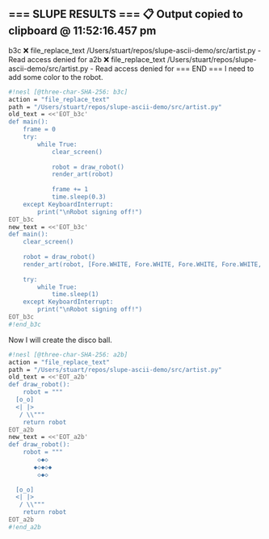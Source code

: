=== SLUPE RESULTS ===
📋 Output copied to clipboard @ 11:52:16.457 pm
---------------------
b3c ❌ file_replace_text /Users/stuart/repos/slupe-ascii-demo/src/artist.py - Read access denied for
a2b ❌ file_replace_text /Users/stuart/repos/slupe-ascii-demo/src/artist.py - Read access denied for
=== END ===
I need to add some color to the robot.

```sh nesl
#!nesl [@three-char-SHA-256: b3c]
action = "file_replace_text"
path = "/Users/stuart/repos/slupe-ascii-demo/src/artist.py"
old_text = <<'EOT_b3c'
def main():
    frame = 0
    try:
        while True:
            clear_screen()
            
            robot = draw_robot()
            render_art(robot)
            
            frame += 1
            time.sleep(0.3)
    except KeyboardInterrupt:
        print("\nRobot signing off!")
EOT_b3c
new_text = <<'EOT_b3c'
def main():
    clear_screen()
    
    robot = draw_robot()
    render_art(robot, [Fore.WHITE, Fore.WHITE, Fore.WHITE, Fore.WHITE, Fore.YELLOW, Fore.BLUE, Fore.RED])
    
    try:
        while True:
            time.sleep(1)
    except KeyboardInterrupt:
        print("\nRobot signing off!")
EOT_b3c
#!end_b3c
```
Now I will create the disco ball.

```sh nesl
#!nesl [@three-char-SHA-256: a2b]
action = "file_replace_text"
path = "/Users/stuart/repos/slupe-ascii-demo/src/artist.py"
old_text = <<'EOT_a2b'
def draw_robot():
    robot = """
  [o_o]
  <| |>
   / \\"""
    return robot
EOT_a2b
new_text = <<'EOT_a2b'
def draw_robot():
    robot = """
        ◇◆◇
       ◆◇◆◇◆
        ◇◆◇
    
  [o_o]
  <| |>
   / \\"""
    return robot
EOT_a2b
#!end_a2b
```